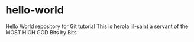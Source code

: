 # hello-world
Hello World repository for Git tutorial
This is herola lil-saint a servant of the MOST HIGH GOD
Bits by Bits
